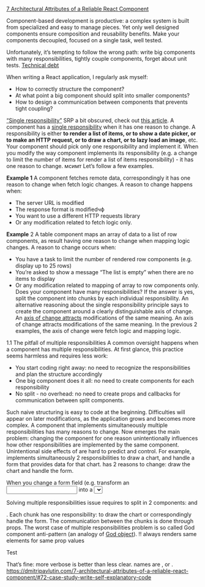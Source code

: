 [7 Architectural Attributes of a Reliable React Component](https://dmitripavlutin.com/7-architectural-attributes-of-a-reliable-react-component/#1-single-responsibility)

Component-based development is productive: a complex system is built from specialized and easy to manage pieces. 
Yet only well designed components ensure composition and reusability benefits.
Make your components decoupled, focused on a single task, well tested.

Unfortunately, it’s tempting to follow the wrong path: write big components with many responsibilities, tightly couple components, forget about unit tests.
[Technical debt](https://www.nczonline.net/blog/2012/02/22/understanding-technical-debt/)

When writing a React application, I regularly ask myself:
* How to correctly structure the component?
* At what point a big component should split into smaller components?
* How to design a communication between components that prevents tight coupling?

[“Single responsibility”](https://dmitripavlutin.com/7-architectural-attributes-of-a-reliable-react-component/#1-single-responsibility)
SRP a bit obscured, check out [this article](https://8thlight.com/blog/uncle-bob/2014/05/08/SingleReponsibilityPrinciple.html).
A component has a [single responsibility](https://en.wikipedia.org/wiki/Single-responsibility_principle) when it has one reason to change.
A responsibility is either **to render a list of items, or to show a date picker, or to make an HTTP request, or to draw a chart, or to lazy load an image**, etc. 
Your component should pick only one responsibility and implement it. When you modify the way component implements its responsibility (e.g. a change to limit the number of items for render a list of items responsibility) - it has one reason to change.
мсимт
Let’s follow a few examples.

__Example 1__ 
A component fetches remote data, correspondingly it has one reason to change when fetch logic changes.
A reason to change happens when:
* The server URL is modified
* The response format is modifiedчф
* You want to use a different HTTP requests library
* Or any modification related to fetch logic only.
  
__Example__ 2 
A table component maps an array of data to a list of row components, as result having one reason to change when mapping logic changes.
A reason to change occurs when:
* You have a task to limit the number of rendered row components (e.g. display up to 25 rows)
* You’re asked to show a message “The list is empty” when there are no items to display
* Or any modification related to mapping of array to row components only.
Does your component have many responsibilities? If the answer is yes, split the component into chunks by each individual responsibility. 
An alternative reasoning about the single responsibility principle says to create the component around a clearly distinguishable axis of change. 
An [axis of change attracts](https://stackoverflow.com/questions/2952662/srp-axis-of-change) modifications of the same meaning. 
An axis of change attracts modifications of the same meaning. In the previous 2 examples, the axis of change were fetch logic and mapping logic.

1.1 The pitfall of multiple responsibilities
A common oversight happens when a component has multiple responsibilities. 
At first glance, this practice seems harmless and requires less work:
* You start coding right away: no need to recognize the responsibilities and plan the structure accordingly
* One big component does it all: no need to create components for each responsibility
* No split - no overhead: no need to create props and callbacks for communication between split components.

Such naive structuring is easy to code at the beginning. 
Difficulties will appear on later modifications, as the application grows and becomes more complex.
A component that implements simultaneously multiple responsibilities has many reasons to change.
Now emerges the main problem: changing the component for one reason unintentionally influences how other responsibilities are implemented by the same component.
Unintentional side effects of are hard to predict and control.
For example, <ChartAndForm> implements simultaneously 2 responsibilities to draw a chart, and handle a form that provides data for that chart. 
<ChartAndForm> has 2 reasons to change: draw the chart and handle the form.

When you change a form field (e.g. transform an <input> into a <select>), you can unintentionally break how chart is rendered. 
Moreover the chart implementation is non reusable, because it’s coupled with the form details.

Solving multiple responsibilities issue requires to split <ChartAndForm> in 2 components: <Chart> and <Form>. 
Each chunk has one responsibility: to draw the chart or correspondingly handle the form. The communication between the chunks is done through props.
The worst case of multiple responsibilities problem is so called God component anti-pattern (an analogy of [God object](https://en.wikipedia.org/wiki/God_object)).
!! always renders same elements for same prop values


Test

That’s fine: more verbose is better than less clear.
names are <FetchAuthors>, <AuthorsContainer> or <AuthorsPage>.
https://dmitripavlutin.com/7-architectural-attributes-of-a-reliable-react-component/#72-case-study-write-self-explanatory-code
